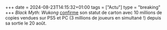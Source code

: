 +++ 
date = 2024-08-23T14:15:32+01:00
tags = ["Actu"]
type = "breaking"
+++ 
*Black Myth: Wukong* [confirme](https://x.com/BlackMythGame/status/1826985302592049599) son statut de carton avec 10 millions de copies vendues sur PS5 et PC (3 millions de joueurs en simultané !) depuis sa sortie le 20 août. 